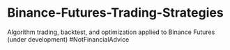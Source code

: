 # Binance-Futures-Trading-Strategies
Algorithm trading, backtest, and optimization applied to Binance Futures (under development) #NotFinancialAdvice

